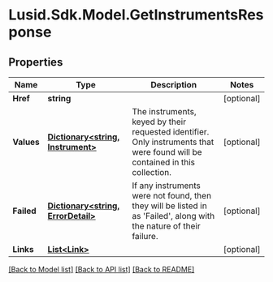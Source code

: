 
# Lusid.Sdk.Model.GetInstrumentsResponse

## Properties

Name | Type | Description | Notes
------------ | ------------- | ------------- | -------------
**Href** | **string** |  | [optional] 
**Values** | [**Dictionary&lt;string, Instrument&gt;**](Instrument.md) | The instruments, keyed by their requested identifier. Only instruments that were found  will be contained in this collection. | [optional] 
**Failed** | [**Dictionary&lt;string, ErrorDetail&gt;**](ErrorDetail.md) | If any instruments were not found, then they will be listed in as &#39;Failed&#39;, along with the nature  of their failure. | [optional] 
**Links** | [**List&lt;Link&gt;**](Link.md) |  | [optional] 

[[Back to Model list]](../README.md#documentation-for-models)
[[Back to API list]](../README.md#documentation-for-api-endpoints)
[[Back to README]](../README.md)

